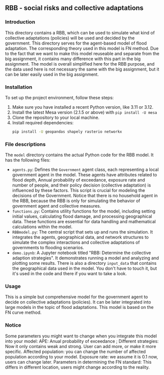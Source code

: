 ## RBB - social risks and collective adaptations

### Introduction
This directory contains a RBB, which can be used to simulate what kind of collective adaptations (policies) will be used and decided by the government. This directory serves for the agent-based model of flood adaptation. The corresponding theory used in this model is FN method. Due to the fact that we want to make this model reuseable and separate from the big assignment, it contains many difference with this part in the big assignment. The model is overall simplified here for the RBB purpose, and the data used here is not necessary the same with the big assignment, but it can be later easily used in the big assignment.



### Installation
To set up the project environment, follow these steps:
1. Make sure you have installed a recent Python version, like 3.11 or 3.12.
2. Install the latest Mesa version (2.1.5 or above) with `pip install -U mesa`
2. Clone the repository to your local machine.
3. Install required dependencies:
   ```bash
   pip install -U geopandas shapely rasterio networkx
   ```

### File descriptions
The `model` directory contains the actual Python code for the RBB model. It has the following files:
- `agents.py`: Defines the `Government` agent class, each representing a local government agent in the model. These agents have attributes related to flood depth, Annual  probability of exceedance, exposure rate and number of people, and their policy decision (collective adaptation) is influenced by these factors. This script is crucial for modeling the decisions of the Government. Notice that there is no household agent in the RBB, because the RBB is only for simulating the behavior of government agent and collective measures.
- `functions.py`: Contains utility functions for the model, including setting initial values, calculating flood damage, and processing geographical data. These functions are essential for data handling and mathematical calculations within the model.
- `RBBmodel.py`: The central script that sets up and runs the simulation. It integrates the agents, geographical data, and network structures to simulate the complex interactions and collective adaptations of governments to flooding scenarios.
- `demo.ipynb`: A Jupyter notebook titled "RBB: Determine the collective adaption strategies". It demonstrates running a model and analyzing and plotting some results.
There is also a directory `input_data` that contains the geographical data used in the model. You don't have to touch it, but it's used in the code and there if you want to take a look.

### Usage
This is a simple but comprehensive model for the government agent to decide on collective adaptations (policies). It can be later  integrated into large models in the topic of flood adaptations. This model is based on the FN curve method.

### Notice
Some parameters you might want to change when you integrate this model into your model:
APE: Anual probability of exceedance ;
Different strategies: Now it only contains weak and strong. User can add more, or make it more specific.
Affected population: you can change the number of affected population according to your model.
Exposure rate: we assume it is 0.1 now, users can change later.
Parameters in determining the FN standard: This differs in different location, users might change according to the reality.


